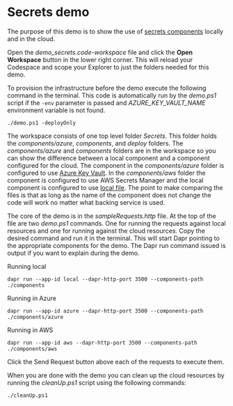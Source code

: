 # Secrets demo

The purpose of this demo is to show the use of [secrets components](https://docs.dapr.io/developing-applications/building-blocks/secrets/) locally and in the cloud. 

Open the _demo_secrets.code-workspace_ file and click the **Open Workspace** button in the lower right corner. This will reload your Codespace and scope your Explorer to just the folders needed for this demo. 

To provision the infrastructure before the demo execute the following command in the terminal. This code is automatically run by the _demo.ps1_ script if the `-env` parameter is passed and *AZURE_KEY_VAULT_NAME* environment variable is not found. 

```
./demo.ps1 -deployOnly
``` 

The workspace consists of one top level folder _Secrets_. This folder holds the _components/azure_, _components_, and _deploy_ folders. The _components/azure_ and _components_ folders are in the workspace so you can show the difference between a local component and a component configured for the cloud. The component in the _components/azure_ folder is configured to use [Azure Key Vault](https://docs.dapr.io/reference/components-reference/supported-secret-stores/azure-keyvault/). In the _components/aws_ folder the component is configured to use AWS Secrets Manager and the local component is configured to use [local file](https://docs.dapr.io/reference/components-reference/supported-secret-stores/file-secret-store/). The point to make comparing the files is that as long as the name of the component does not change the code will work no matter what backing service is used. 

The core of the demo is in the _sampleRequests.http_ file. At the top of the file are two _demo.ps1_ commands. One for running the requests against local resources and one for running against the cloud resources. Copy the desired command and run it in the terminal. This will start Dapr pointing to the appropriate components for the demo. The Dapr run command issued is output if you want to explain during the demo.

Running local
```
dapr run --app-id local --dapr-http-port 3500 --components-path ./components
```

Running in Azure
```
dapr run --app-id azure --dapr-http-port 3500 --components-path ./components/azure
```

Running in AWS
```
dapr run --app-id aws --dapr-http-port 3500 --components-path ./components/aws
```

Click the Send Request button above each of the requests to execute them. 

When you are done with the demo you can clean up the cloud resources by running the _cleanUp.ps1_ script using the following commands: 

```
./cleanUp.ps1
```